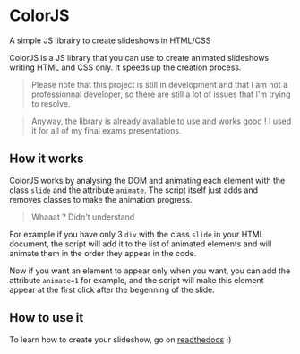 # ColorJS
A simple JS librairy to create slideshows in HTML/CSS

ColorJS is a JS library that you can use to create animated slideshows writing HTML and CSS only. It speeds up the creation process.
>Please note that this project is still in development and that I am not a professionnal developer, so there are still a lot of issues that I'm trying to resolve.

>Anyway, the library is already avaliable to use and works good ! I used it for all of my final exams presentations.

## How it works
ColorJS works by analysing the DOM and animating each element with the class `slide` and the attribute `animate`. The script itself just adds and removes classes to make the animation progress.
>Whaaat ? Didn't understand

For example if you have only 3 `div` with the class `slide` in your HTML document, the script will add it to the list of animated elements and will animate them in the order they appear in the code.

Now if you want an element to appear only when you want, you can add the attribute `animate=1` for example, and the script will make this element appear at the first click after the begenning of the slide.

## How to use it
To learn how to create your slideshow, go on [readthedocs](https://colorjs.readthedocs.io/en/latest/) ;)
<!--stackedit_data:
eyJoaXN0b3J5IjpbLTE4NTgwMTM2OTRdfQ==
-->